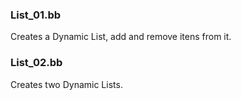 ### List_01.bb
Creates a Dynamic List, add and remove itens from it.

### List_02.bb
Creates two Dynamic Lists.